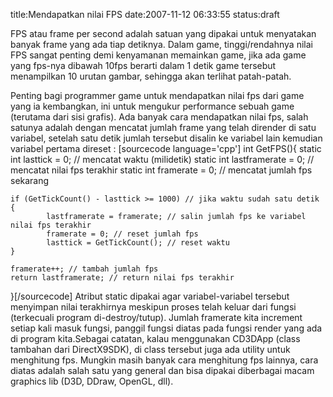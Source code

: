 title:Mendapatkan nilai FPS
date:2007-11-12 06:33:55
status:draft

FPS atau frame per second adalah satuan yang dipakai untuk menyatakan banyak frame yang ada tiap detiknya. Dalam game, tinggi/rendahnya nilai FPS sangat penting demi kenyamanan memainkan game, jika ada game yang fps-nya dibawah 10fps berarti dalam 1 detik game tersebut menampilkan 10 urutan gambar, sehingga akan terlihat patah-patah.

Penting bagi programmer game untuk mendapatkan nilai fps dari game yang ia kembangkan, ini untuk mengukur performance sebuah game (terutama dari sisi grafis). Ada banyak cara mendapatkan nilai fps, salah satunya adalah dengan mencatat jumlah frame yang telah dirender di satu variabel, setelah satu detik jumlah tersebut disalin ke variabel lain kemudian variabel pertama direset :
[sourcecode language='cpp']
int GetFPS(){
	static int lasttick = 0; // mencatat waktu (milidetik)
	static int lastframerate = 0; // mencatat nilai fps terakhir
	static int framerate = 0; // mencatat jumlah fps sekarang

	if (GetTickCount() - lasttick >= 1000) // jika waktu sudah satu detik
	{
       	 	lastframerate = framerate; // salin jumlah fps ke variabel nilai fps terakhir
       	 	framerate = 0; // reset jumlah fps
        	lasttick = GetTickCount(); // reset waktu
	}

	framerate++; // tambah jumlah fps
	return lastframerate; // return nilai fps terakhir
}[/sourcecode]
Atribut static dipakai agar variabel-variabel tersebut menyimpan nilai terakhirnya meskipun proses telah keluar dari fungsi (terkecuali program di-destroy/tutup). Jumlah framerate kita increment setiap kali masuk fungsi, panggil fungsi diatas pada fungsi render yang ada di program kita.Sebagai catatan, kalau menggunakan CD3DApp (class tambahan dari DirectX9SDK), di class tersebut juga ada utility untuk menghitung fps. Mungkin masih banyak cara menghitung fps lainnya, cara diatas adalah salah satu yang general dan bisa dipakai diberbagai macam graphics lib (D3D, DDraw, OpenGL, dll).